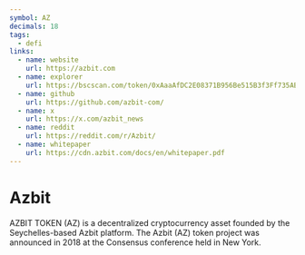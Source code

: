 ```yaml
---
symbol: AZ
decimals: 18
tags:
  - defi
links:
  - name: website
    url: https://azbit.com
  - name: explorer
    url: https://bscscan.com/token/0xAaaAfDC2E08371B956Be515B3f3Ff735AB9c9D74
  - name: github
    url: https://github.com/azbit-com/
  - name: x
    url: https://x.com/azbit_news
  - name: reddit
    url: https://reddit.com/r/Azbit/
  - name: whitepaper
    url: https://cdn.azbit.com/docs/en/whitepaper.pdf
---
```


# Azbit

AZBIT TOKEN (AZ) is a decentralized cryptocurrency asset founded by the Seychelles-based Azbit platform. The Azbit (AZ) token project was announced in 2018 at the Consensus conference held in New York.
